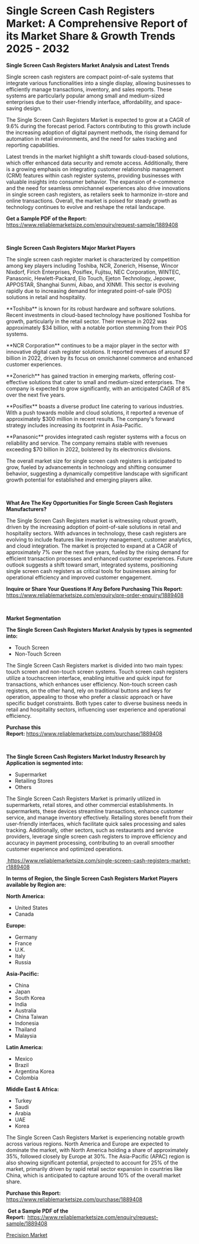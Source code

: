 <p><h1>Single Screen Cash Registers Market: A Comprehensive Report of its Market Share & Growth Trends 2025 - 2032</h1></p><p><strong>Single Screen Cash Registers Market Analysis and Latest Trends</strong></p>
<p><p>Single screen cash registers are compact point-of-sale systems that integrate various functionalities into a single display, allowing businesses to efficiently manage transactions, inventory, and sales reports. These systems are particularly popular among small and medium-sized enterprises due to their user-friendly interface, affordability, and space-saving design. </p><p>The Single Screen Cash Registers Market is expected to grow at a CAGR of 9.6% during the forecast period. Factors contributing to this growth include the increasing adoption of digital payment methods, the rising demand for automation in retail environments, and the need for sales tracking and reporting capabilities. </p><p>Latest trends in the market highlight a shift towards cloud-based solutions, which offer enhanced data security and remote access. Additionally, there is a growing emphasis on integrating customer relationship management (CRM) features within cash register systems, providing businesses with valuable insights into consumer behavior. The expansion of e-commerce and the need for seamless omnichannel experiences also drive innovations in single screen cash registers, as retailers seek to harmonize in-store and online transactions. Overall, the market is poised for steady growth as technology continues to evolve and reshape the retail landscape.</p></p>
<p><strong>Get a Sample PDF of the Report:&nbsp;</strong> <a href="https://www.reliablemarketsize.com/enquiry/request-sample/1889408?utm_campaign=1897&utm_medium=2&utm_source=Github&utm_content=ia&utm_term=14012025&utm_id=single-screen-cash-registers">https://www.reliablemarketsize.com/enquiry/request-sample/1889408</a></p>
<p>&nbsp;</p>
<p><strong>Single Screen Cash Registers Major Market Players</strong></p>
<p><p>The single screen cash register market is characterized by competition among key players including Toshiba, NCR, Zonerich, Hisense, Wincor Nixdorf, Firich Enterprises, Posiflex, Fujitsu, NEC Corporation, WINTEC, Panasonic, Hewlett-Packard, Elo Touch, Ejeton Technology, Jepower, APPOSTAR, Shanghai Sunmi, Aibao, and XINMI. This sector is evolving rapidly due to increasing demand for integrated point-of-sale (POS) solutions in retail and hospitality.</p><p>**Toshiba** is known for its robust hardware and software solutions. Recent investments in cloud-based technology have positioned Toshiba for growth, particularly in the retail sector. Their revenue in 2022 was approximately $34 billion, with a notable portion stemming from their POS systems.</p><p>**NCR Corporation** continues to be a major player in the sector with innovative digital cash register solutions. It reported revenues of around $7 billion in 2022, driven by its focus on omnichannel commerce and enhanced customer experiences.</p><p>**Zonerich** has gained traction in emerging markets, offering cost-effective solutions that cater to small and medium-sized enterprises. The company is expected to grow significantly, with an anticipated CAGR of 8% over the next five years.</p><p>**Posiflex** boasts a diverse product line catering to various industries. With a push towards mobile and cloud solutions, it reported a revenue of approximately $300 million in recent results. The company's forward strategy includes increasing its footprint in Asia-Pacific.</p><p>**Panasonic** provides integrated cash register systems with a focus on reliability and service. The company remains stable with revenues exceeding $70 billion in 2022, bolstered by its electronics divisions.</p><p>The overall market size for single screen cash registers is anticipated to grow, fueled by advancements in technology and shifting consumer behavior, suggesting a dynamically competitive landscape with significant growth potential for established and emerging players alike.</p></p>
<p>&nbsp;</p>
<p><strong>What Are The Key Opportunities For Single Screen Cash Registers Manufacturers?</strong></p>
<p><p>The Single Screen Cash Registers market is witnessing robust growth, driven by the increasing adoption of point-of-sale solutions in retail and hospitality sectors. With advances in technology, these cash registers are evolving to include features like inventory management, customer analytics, and cloud integration. The market is projected to expand at a CAGR of approximately 7% over the next five years, fueled by the rising demand for efficient transaction processes and enhanced customer experiences. Future outlook suggests a shift toward smart, integrated systems, positioning single screen cash registers as critical tools for businesses aiming for operational efficiency and improved customer engagement.</p></p>
<p><strong>Inquire or Share Your Questions If Any Before Purchasing This Report:</strong> <a href="https://www.reliablemarketsize.com/enquiry/pre-order-enquiry/1889408?utm_campaign=1897&utm_medium=2&utm_source=Github&utm_content=ia&utm_term=14012025&utm_id=single-screen-cash-registers">https://www.reliablemarketsize.com/enquiry/pre-order-enquiry/1889408</a></p>
<p>&nbsp;</p>
<p><strong>Market Segmentation</strong></p>
<p><strong>The Single Screen Cash Registers Market Analysis by types is segmented into:</strong></p>
<p><ul><li>Touch Screen</li><li>Non-Touch Screen</li></ul></p>
<p><p>The Single Screen Cash Registers market is divided into two main types: touch screen and non-touch screen systems. Touch screen cash registers utilize a touchscreen interface, enabling intuitive and quick input for transactions, which enhances user efficiency. Non-touch screen cash registers, on the other hand, rely on traditional buttons and keys for operation, appealing to those who prefer a classic approach or have specific budget constraints. Both types cater to diverse business needs in retail and hospitality sectors, influencing user experience and operational efficiency.</p></p>
<p><strong>Purchase this Report:&nbsp;</strong><a href="https://www.reliablemarketsize.com/purchase/1889408?utm_campaign=1897&utm_medium=2&utm_source=Github&utm_content=ia&utm_term=14012025&utm_id=single-screen-cash-registers">https://www.reliablemarketsize.com/purchase/1889408</a></p>
<p>&nbsp;</p>
<p><strong>The Single Screen Cash Registers Market Industry Research by Application is segmented into:</strong></p>
<p><ul><li>Supermarket</li><li>Retailing Stores</li><li>Others</li></ul></p>
<p><p>The Single Screen Cash Registers Market is primarily utilized in supermarkets, retail stores, and other commercial establishments. In supermarkets, these devices streamline transactions, enhance customer service, and manage inventory effectively. Retailing stores benefit from their user-friendly interfaces, which facilitate quick sales processing and sales tracking. Additionally, other sectors, such as restaurants and service providers, leverage single screen cash registers to improve efficiency and accuracy in payment processing, contributing to an overall smoother customer experience and optimized operations.</p></p>
<p><a href="https://www.reliablemarketsize.com/single-screen-cash-registers-market-r1889408?utm_campaign=1897&utm_medium=2&utm_source=Github&utm_content=ia&utm_term=14012025&utm_id=single-screen-cash-registers">&nbsp;https://www.reliablemarketsize.com/single-screen-cash-registers-market-r1889408</a></p>
<p><strong>In terms of Region, the Single Screen Cash Registers Market Players available by Region are:</strong></p>
<p>
    <p> <strong> North America: </strong>
        <ul>
            <li>United States</li>
            <li>Canada</li>
        </ul>
        </p> 
    <p> <strong> Europe: </strong>
        <ul>
            <li>Germany</li>
            <li>France</li>
            <li>U.K.</li>
            <li>Italy</li>
            <li>Russia</li>
        </ul>
        </p> 
    <p> <strong> Asia-Pacific: </strong>
        <ul>
            <li>China</li>
            <li>Japan</li>
            <li>South Korea</li>
            <li>India</li>
            <li>Australia</li>
            <li>China Taiwan</li>
            <li>Indonesia</li>
            <li>Thailand</li>
            <li>Malaysia</li>
        </ul>
        </p> 
    <p> <strong> Latin America: </strong>
        <ul>
            <li>Mexico</li>
            <li>Brazil</li>
            <li>Argentina Korea</li>
            <li>Colombia</li>
        </ul>
        </p> 
    <p> <strong> Middle East & Africa: </strong>
        <ul>
            <li>Turkey</li>
            <li>Saudi</li>
            <li>Arabia</li>
            <li>UAE</li>
            <li>Korea</li>
        </ul>
    </p>
    </p>
<p><p>The Single Screen Cash Registers Market is experiencing notable growth across various regions. North America and Europe are expected to dominate the market, with North America holding a share of approximately 35%, followed closely by Europe at 30%. The Asia-Pacific (APAC) region is also showing significant potential, projected to account for 25% of the market, primarily driven by rapid retail sector expansion in countries like China, which is anticipated to capture around 10% of the overall market share.</p></p>
<p><strong>Purchase this Report: </strong><a href="https://www.reliablemarketsize.com/purchase/1889408?utm_campaign=1897&utm_medium=2&utm_source=Github&utm_content=ia&utm_term=14012025&utm_id=single-screen-cash-registers">https://www.reliablemarketsize.com/purchase/1889408</a></p>
<p>&nbsp;<strong>Get a Sample PDF of the Report:&nbsp;&nbsp;</strong><a href="https://www.reliablemarketsize.com/enquiry/request-sample/1889408?utm_campaign=1897&utm_medium=2&utm_source=Github&utm_content=ia&utm_term=14012025&utm_id=single-screen-cash-registers">https://www.reliablemarketsize.com/enquiry/request-sample/1889408</a></p>
<p><strong></strong></p>
<p><p><a href="https://github.com/ChiragRP21/Market-Research-Report-List-7/blob/main/precision-market.md?utm_campaign=1897&utm_medium=2&utm_source=Github&utm_content=ia&utm_term=14012025&utm_id=single-screen-cash-registers">Precision Market</a></p></p>